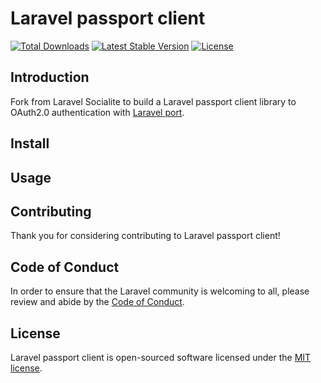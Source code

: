 
# Laravel passport client

<p>
<a href="https://packagist.org/packages/hanbz/passport-client"><img src="https://img.shields.io/packagist/dt/hanbz/passport-client" alt="Total Downloads"></a>
<a href="https://packagist.org/packages/hanbz/passport-client"><img src="https://img.shields.io/packagist/v/hanbz/passport-client" alt="Latest Stable Version"></a>
<a href="https://packagist.org/packages/hanbz/passport-client"><img src="https://img.shields.io/packagist/l/hanbz/passport-client" alt="License"></a>
</p>

## Introduction

Fork from Laravel Socialite to build a Laravel passport client library to OAuth2.0 authentication with [Laravel port](https://github.com/laravel/passport).

## Install

## Usage

## Contributing

Thank you for considering contributing to Laravel passport client!

## Code of Conduct

In order to ensure that the Laravel community is welcoming to all, please review and abide by the [Code of Conduct](https://laravel.com/docs/contributions#code-of-conduct).

## License

Laravel passport client is open-sourced software licensed under the [MIT license](LICENSE.md).
